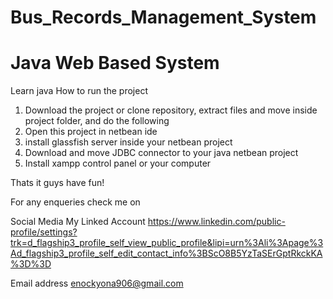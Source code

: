 # Bus_Records_Management_System
# Java Web Based System

Learn java
How to run the project
1. Download the project or clone repository, extract files and move inside project folder, and do the following
2. Open this project in netbean ide
3. install glassfish server inside your netbean project
4. Download and move JDBC connector to your java netbean project
5. Install xampp control panel or your computer

Thats it guys have fun!

 For any enqueries check me on
 
Social Media
My Linked Account https://www.linkedin.com/public-profile/settings?trk=d_flagship3_profile_self_view_public_profile&lipi=urn%3Ali%3Apage%3Ad_flagship3_profile_self_edit_contact_info%3BScO8B5YzTaSErGptRkckKA%3D%3D

Email address enockyona906@gmail.com
